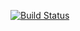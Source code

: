 [![Build Status](https://travis-ci.org/emn178/js-md5.svg?branch=master)](https://travis-ci.org/emn178/js-md5)